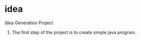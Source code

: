 idea
====

Idea Generation Project

1. The first step of the project is to create simple java program.
